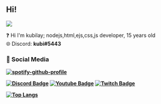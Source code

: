 
## Hi! <img src="https://raw.githubusercontent.com/iampavangandhi/iampavangandhi/master/gifs/Hi.gif" width="15px">

![](https://komarev.com/ghpvc/?username=DeveloperKubilay&color=green)

❓ Hi I'm kubilay; nodejs,html,ejs,css,js developer, 15 years old <br>
🌐 Discord: <b>kubi#5443<b> 

<h3>🌟 Social Media</h3>

[![spotify-github-profile](https://spotify-github-profile.vercel.app/api/view?uid=31mhg6ggbtsrayopfaklfwfvizdq&cover_image=true&theme=novatorem&show_offline=false&background_color=121212&interchange=false&bar_color=08f70c&bar_color_cover=false)](https://github.com/kittinan/spotify-github-profile)

[![Discord Badge](https://img.shields.io/badge/Discord%20-7289DA.svg?&amp;style=for-the-badge&amp;logo=discord&amp;logoColor=white)](https://discord.gg/4Xpwwz6pgN)
[![Youtube Badge](https://img.shields.io/badge/YouTube-ff0000.svg?&amp;style=for-the-badge&amp;logo=youtube&amp;logoColor=white)](https://www.youtube.com/channel/UCMEkhqRGBK_tnkQmJfCtr-g)
[![Twitch Badge](https://img.shields.io/badge/Twitch-6441a5.svg?&amp;style=for-the-badge&amp;logo=twitch&amp;logoColor=white)](https://www.twitch.tv/valancess)

[![Top Langs](https://github-readme-stats.vercel.app/api/top-langs/?username=DeveloperKubilay)](https://github.com/DeveloperKubilay/github-readme-stats)
